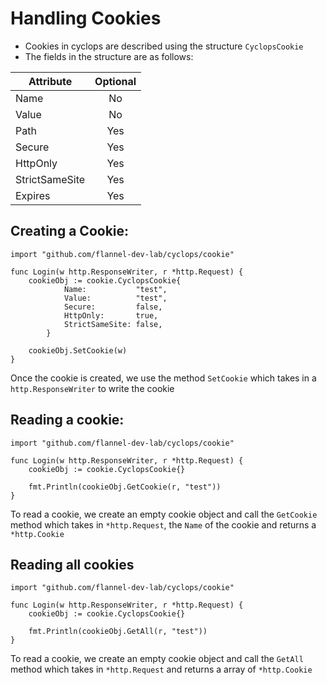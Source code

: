 # Handling Cookies

- Cookies in cyclops are described using the structure `CyclopsCookie`
- The fields in the structure are as follows:

| Attribute   | Optional  |
|-------------|:---------:|
| Name        | No |
| Value       | No |
| Path        | Yes|
| Secure      | Yes |
| HttpOnly    | Yes |
| StrictSameSite | Yes|
| Expires | Yes|

## Creating a Cookie:
```
import "github.com/flannel-dev-lab/cyclops/cookie"

func Login(w http.ResponseWriter, r *http.Request) {
    cookieObj := cookie.CyclopsCookie{
            Name:           "test",
            Value:          "test",
            Secure:         false,
            HttpOnly:       true,
            StrictSameSite: false,
        }
    
    cookieObj.SetCookie(w)
}
```
Once the cookie is created, we use the method `SetCookie` which takes in a `http.ResponseWriter` to write the cookie

## Reading a cookie:
```
import "github.com/flannel-dev-lab/cyclops/cookie"

func Login(w http.ResponseWriter, r *http.Request) {
    cookieObj := cookie.CyclopsCookie{}

    fmt.Println(cookieObj.GetCookie(r, "test"))
}

```
To read a cookie, we create an empty cookie object and call the `GetCookie` method which takes in `*http.Request`, the 
`Name` of the cookie and returns a `*http.Cookie`

## Reading all cookies
```
import "github.com/flannel-dev-lab/cyclops/cookie"

func Login(w http.ResponseWriter, r *http.Request) {
    cookieObj := cookie.CyclopsCookie{}

    fmt.Println(cookieObj.GetAll(r, "test"))
}
```
To read a cookie, we create an empty cookie object and call the `GetAll` method which takes in `*http.Request` and 
returns a array  of `*http.Cookie`
